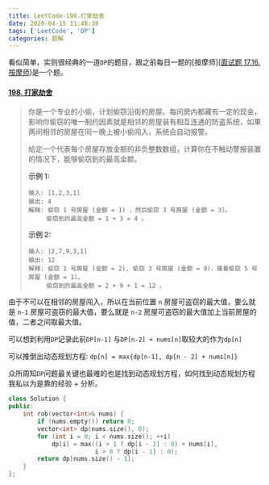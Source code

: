 ```yaml
---
title: LeetCode-198.打家劫舍
date: 2020-04-15 11:48:38
tags: ['LeetCode', 'DP']
categories: 题解
---
```


看似简单，实则很经典的一道`DP`的题目，跟之前每日一题的[按摩师]([面试题 17.16. 按摩师](https://leetcode-cn.com/problems/the-masseuse-lcci/))是一个题。

<!--more-->

#### [198. 打家劫舍](https://leetcode-cn.com/problems/house-robber/)

> 你是一个专业的小偷，计划偷窃沿街的房屋。每间房内都藏有一定的现金，影响你偷窃的唯一制约因素就是相邻的房屋装有相互连通的防盗系统，如果两间相邻的房屋在同一晚上被小偷闯入，系统会自动报警。
>
> 给定一个代表每个房屋存放金额的非负整数数组，计算你在不触动警报装置的情况下，能够偷窃到的最高金额。
>
> **示例 1:**
>
> ```
> 输入: [1,2,3,1]
> 输出: 4
> 解释: 偷窃 1 号房屋 (金额 = 1) ，然后偷窃 3 号房屋 (金额 = 3)。
>      偷窃到的最高金额 = 1 + 3 = 4 。
> ```
>
> **示例 2:**
>
> ```
> 输入: [2,7,9,3,1]
> 输出: 12
> 解释: 偷窃 1 号房屋 (金额 = 2), 偷窃 3 号房屋 (金额 = 9)，接着偷窃 5 号房屋 (金额 = 1)。
>      偷窃到的最高金额 = 2 + 9 + 1 = 12 。
> ```

由于不可以在相邻的房屋闯入，所以在当前位置 `n` 房屋可盗窃的最大值，要么就是 `n-1` 房屋可盗窃的最大值，要么就是 `n-2` 房屋可盗窃的最大值加上当前房屋的值，二者之间取最大值。

可以想到利用`DP`记录此前`DP[n-1]` 与`DP[n-2] + nums[n]`取较大的作为`dp[n]`

可以推倒出动态规划方程: `dp[n] = max{dp[n-1], dp[n - 2] + nums[n]}`

众所周知`DP`问题最关键也最难的也是找到动态规划方程，如何找到动态规划方程我私以为是靠的经验 + 分析。

```C++
class Solution {
public:
    int rob(vector<int>& nums) {
        if (nums.empty()) return 0;
        vector<int> dp(nums.size(), 0);
        for (int i = 0; i < nums.size(); ++i)
            dp[i] = max((i > 1 ? dp[i - 2] : 0) + nums[i], 
                        i > 0 ? dp[i - 1] : 0);
        return dp[nums.size() - 1];
    }
};
```

